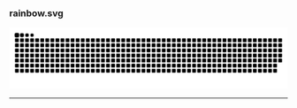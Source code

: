 ### rainbow.svg
![Snake animation - rainbow](https://github.com/joseandrepereira/joseandrepereira/blob/output/rainbow.svg)

---